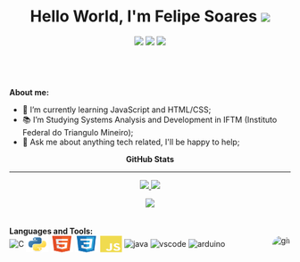 <!--########################################################Cabeçalho##################################################################################-->
<header>
<h1 align="center">Hello World, I'm Felipe Soares <img src="https://cdn.discordapp.com/attachments/968604243474915368/969783389039247360/hi.gif" width="40"/> </h1>
<div align="center">
  <a href="https://www.instagram.com/felipesoaarees/" target="_blank"><img src="https://img.shields.io/badge/-Instagram-%23E4405F?style=for-the-badge&logo=instagram&logoColor=white" target="_blank"></a>
 <a href="https://discord.gg/mYR96h4s" target="_blank"><img src="https://img.shields.io/badge/Discord-7289DA?style=for-the-badge&logo=discord&logoColor=white" target="_blank"></a> 
  <a href="https://www.linkedin.com/in/felipe-soares-santana-29528822a/" target="_blank"><img src="https://img.shields.io/badge/-LinkedIn-%230077B5?style=for-the-badge&logo=linkedin&logoColor=white" target="_blank"></a> <br><br>
</div>
</header>

 <!--############################################################################################################################################-->
<strong>About me:</strong>

- 🌱 I’m currently learning JavaScript and HTML/CSS;
- 📚 I’m Studying Systems Analysis and Development in IFTM (Instituto Federal do Triangulo Mineiro);
- 💬 Ask me about anything tech related, I'll be happy to help;
 <!--##############################################################################################-->
<!-- status do github-->
<p align="center"><strong>GitHub Stats</strong></p>
<hr>
<div align="center">
  <a href="https://github.com/felipesoares-tech">
  <img height="180em" src="https://github-readme-stats.vercel.app/api?username=felipesoares-tech&show_icons=true&theme=gotham&include_all_commits=true&count_private=true"/>
  <img height="180em" src="https://github-readme-stats.vercel.app/api/top-langs/?username=felipesoares-tech&layout=compact&langs_count=7&theme=gotham"/>
    </a>
  <p align="center">
  <img src="https://readme-typing-svg.herokuapp.com/?lines=no+pain+no+gain+=);&font=Fira%20Code&center=true&width=380&height=50">
</p>
</div>
  <!--##############################################################################################-->
  <div style="display: inline_block"><br>
  <strong>Languages and Tools:</strong><br>
  <img align="center" alt="C" height="30" width="40" src="https://cdn.jsdelivr.net/gh/devicons/devicon/icons/c/c-original.svg">
    <img align="center" alt="python" height="30" width="40" src="https://raw.githubusercontent.com/devicons/devicon/master/icons/python/python-original.svg">
  <img align="center" alt="html" height="30" width="40" src="https://raw.githubusercontent.com/devicons/devicon/master/icons/html5/html5-original.svg">
  <img align="center" alt="css" height="30" width="40" src="https://raw.githubusercontent.com/devicons/devicon/master/icons/css3/css3-original.svg">
  <img align="center" alt="javascript" height="30" width="40" src="https://raw.githubusercontent.com/devicons/devicon/master/icons/javascript/javascript-plain.svg">
  <img align="center" alt="java" height="30" width="40" src="https://cdn.jsdelivr.net/gh/devicons/devicon/icons/java/java-original-wordmark.svg">
  <img align="center" alt="vscode" height="30" width="40" src="https://cdn.jsdelivr.net/gh/devicons/devicon/icons/vscode/vscode-original-wordmark.svg">
  <img align="center" alt="arduino" height="30" width="40" src="https://cdn.jsdelivr.net/gh/devicons/devicon/icons/arduino/arduino-original-wordmark.svg">
  
  
  <img align="right" alt="gif" height="150" style="border-radius:50px;" src="https://media0.giphy.com/media/Dh5q0sShxgp13DwrvG/giphy.gif?cid=ecf05e47dyr6n3tmltnwkkbtg1mfrnx6ayibasnbkwgporrb&rid=giphy.gif&ct=g">
</div>
 <div style="display: inline_block"><br>
